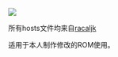 ![](https://www.google.com/logos/doodles/2015/teachers-day-2015-indonesia-5421184665518080.2-hp2x.gif)


所有hosts文件均来自[racaljk](https://raw.githubusercontent.com/racaljk/hosts/master/hosts)



适用于本人制作修改的ROM使用。

